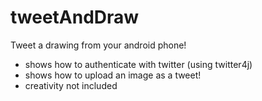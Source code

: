tweetAndDraw
============

Tweet a drawing from your android phone!

* shows how to authenticate with twitter (using twitter4j)
* shows how to upload an image as a tweet!
* creativity not included
